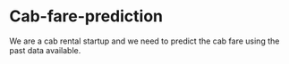 # Cab-fare-prediction
We are a cab rental startup and we need to predict the cab fare using the past data available.
